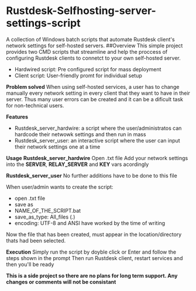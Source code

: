# Rustdesk-Selfhosting-server-settings-script
A collection of Windows batch scripts that automate Rustdesk client's network settings for self-hosted servers.
##Overview
This simple project provides two CMD scripts that streamline and help the proccess of configuring Rustdesk clients to 
connetct to your own self-hosted server.
  * Hardwired script: Pre configured script for mass deployment
  * Client script: User-friendly promt for individual setup

**Problem solved**
When using self-hosted services, a user has to change manually every network setting in every client that they want to have in their server.
Thus many user errors can be created and it can be a dificult task for non-technical users.

**Features**
  * Rustdesk_server_hardwire: a script where the user/administratos can hardcode their netwowk settings and then run in mass
  * Rustdesk_server_user: an interactive script where the user can input their network settings one at a time 

**Usage**
**Rustdesk_server_hardwire**
Open .txt file
Add your network settings into the **SERVER**, **RELAY_SERVER** and **KEY** vars acordingly

**Rustdesk_server_user**
No further additions have to be done to this file

When user/admin wants to create the script:
 * open .txt file 
 * save as 
 * NAME_OF_THE_SCRIPT.bat
 * save_as_type: All_files (*.*)
 * encoding: UTF-8 and ANSI have worked by the time of writing

Now the file that has been created, must appear in the location/directory thats had been selected.

**Execution**
Simply run the script by doyble click or Enter and follow the steps shown in the prompt 
Then run Rustdesk client, restart services and then you'll be ready



**This is a side project so there are no plans for long term support. Any changes or comments will not be consistant**

